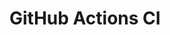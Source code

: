 # GitHub Actions CI












































































































































































































































































































































































































































































































































































































































































































































































































































































































































































































































































































































































































































































































































































































































































































































































































































































































































































































































































































































































































































































































































































































































